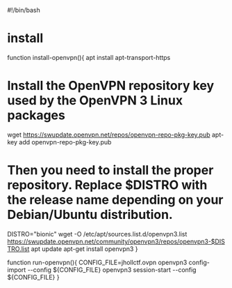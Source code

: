 #!/bin/bash

# install
function install-openvpn(){
apt install apt-transport-https

# Install the OpenVPN repository key used by the OpenVPN 3 Linux packages

wget https://swupdate.openvpn.net/repos/openvpn-repo-pkg-key.pub
apt-key add openvpn-repo-pkg-key.pub

# Then you need to install the proper repository. Replace $DISTRO with the release name depending on your Debian/Ubuntu distribution.
DISTRO="bionic"
wget -O /etc/apt/sources.list.d/openvpn3.list https://swupdate.openvpn.net/community/openvpn3/repos/openvpn3-$DISTRO.list
apt update
apt-get install openvpn3
}


function run-openvpn(){
CONFIG_FILE=jhollctf.ovpn
openvpn3 config-import --config ${CONFIG_FILE}
openvpn3 session-start --config ${CONFIG_FILE}
}
